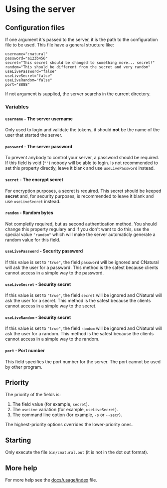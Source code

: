 # Using the server #

## Configuration files ##

If one argument it's passed to the server, it is the path to the configuration
file to be used. This file have a general structure like:

	username="cnatural"
	password="a123b456"
	secret="This secret should be changed to something more... secret!"
	random="This should be different from the secret and very random"
	useLivePassword="false"
	useLiveSecret="false"
	useLiveRandom="false"
	port="8888"

If not argument is supplied, the server searchs in the current directory.

### Variables ###

#### `username` - The server username ####

Only used to login and validate the tokens, it should **not** be the name of
the user that started the server.

#### `password` - The server password ####

To prevent anybody to control your server, a password should be required. If
this field is void (`""`) nobody will be able to login. Is not recommended
to set this property directly, leave it blank and use `useLivePassword`
instead.

#### `secret` - The encrypt secret ####

For encryption purposes, a secret is required. This secret should be keeped
**secret** and, for security purposes, is recommended to leave it blank and
use `useLiveSecret` instead.

#### `random` - Random bytes ####

Not completly required, but as second authentication method. You should
change this property regulary and if you don't want to do this, use the
special value `"random"` which will make the server automaticly generate a
random value for this field.

#### `useLivePassword` - Security password ####

If this value is set to `"true"`, the field `password` will be ignored and
CNatural will ask the user for a password. This method is the safest because
clients cannot access in a simple way to the password.

#### `useLiveSecret` - Security secret ####

If this value is set to `"true"`, the field `secret` will be ignored and
CNatural will ask the user for a secret. This method is the safest because the
clients cannot access in a simple way to the secret.

#### `useLiveRandom` - Security secret ####

If this value is set to `"true"`, the field `random` will be ignored and
CNatural will ask the user for a random. This method is the safest because the
clients cannot access in a simple way to the random.

#### `port` - Port number ####

This field specifies the port number for the server. The port cannot be used
by other program.

## Priority ##

The priority of the fields is:

1. The field value (for example, `secret`).
2. The `useLive` variation (for example, `useLiveSecret`).
3. The command line option (for example, `-s` or `--secr`).

The highest-priority options overrides the lower-priority ones.

## Starting ##

Only execute the file `bin/cnatural.out` (it is not in the dot out format).

## More help ##

For more help see the [docs/usage/index](docs/usage/index.md) file.
